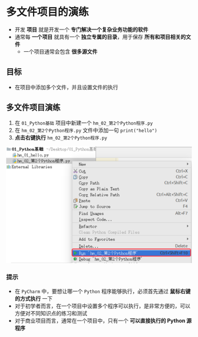 # 多文件项目的演练

* 开发 **项目** 就是开发一个 **专门解决一个复杂业务功能的软件**
* 通常每 **一个项目** 就具有一个 **独立专属的目录**，用于保存 **所有和项目相关的文件**
    * 一个项目通常会包含 **很多源文件**

## 目标

* 在项目中添加多个文件，并且设置文件的执行

## 多文件项目演练

1. 在 `01_Python基础` 项目中新建一个 `hm_02_第2个Python程序.py` 
2. 在 `hm_02_第2个Python程序.py` 文件中添加一句 `print("hello")`
3. **点击右键执行** `hm_02_第2个Python程序.py`

![001_让选中的程序可以执行-w662](media/14957760846222/001_%E8%AE%A9%E9%80%89%E4%B8%AD%E7%9A%84%E7%A8%8B%E5%BA%8F%E5%8F%AF%E4%BB%A5%E6%89%A7%E8%A1%8C.png)

### 提示

* 在 `PyCharm` 中，要想让哪一个 `Python` 程序能够执行，必须首先通过 **鼠标右键的方式执行** 一下
* 对于初学者而言，在一个项目中设置多个程序可以执行，是非常方便的，可以方便对不同知识点的练习和测试
* 对于商业项目而言，通常在一个项目中，只有一个 **可以直接执行的 Python 源程序**









